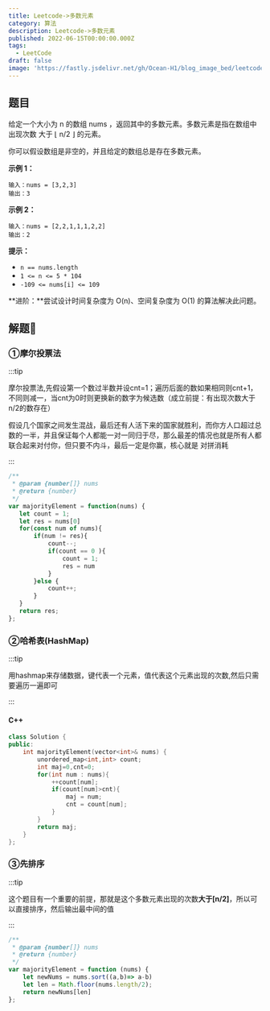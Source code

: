 ```yaml
---
title: Leetcode->多数元素
category: 算法
description: Leetcode->多数元素
published: 2022-06-15T00:00:00.000Z
tags:
  - LeetCode
draft: false
image: 'https://fastly.jsdelivr.net/gh/Ocean-H1/blog_image_bed/leetcode.png'
---
```


## 题目

给定一个大小为 n 的数组 nums ，返回其中的多数元素。多数元素是指在数组中出现次数 大于 ⌊ n/2 ⌋ 的元素。

你可以假设数组是非空的，并且给定的数组总是存在多数元素。

**示例 1：**

```示例 2：
输入：nums = [3,2,3]
输出：3
```

**示例 2：**

```
输入：nums = [2,2,1,1,1,2,2]
输出：2
```

 **提示：**

- `n == nums.length`
- `1 <= n <= 5 * 104`
- `-109 <= nums[i] <= 109`

 

**进阶：**尝试设计时间复杂度为 O(n)、空间复杂度为 O(1) 的算法解决此问题。

## 解题:tada:

### ①摩尔投票法

:::tip

​	摩尔投票法,先假设第一个数过半数并设cnt=1；遍历后面的数如果相同则cnt+1，不同则减一，当cnt为0时则更换新的数字为候选数（成立前提：有出现次数大于n/2的数存在）



​	假设几个国家之间发生混战，最后还有人活下来的国家就胜利，而你方人口超过总数的一半，并且保证每个人都能一对一同归于尽，那么最差的情况也就是所有人都联合起来对付你，但只要不内斗，最后一定是你赢，核心就是 对拼消耗

:::

```javascript
/**
 * @param {number[]} nums
 * @return {number}
 */
var majorityElement = function(nums) {
   let count = 1;
   let res = nums[0]
   for(const num of nums){
       if(num != res){
           count--;
           if(count == 0 ){
               count = 1;
               res = num
           }
       }else {
           count++;
       }
   }
   return res;
};
```

### ②哈希表(HashMap)

:::tip

​	用hashmap来存储数据，键代表一个元素，值代表这个元素出现的次数,然后只需要遍历一遍即可

:::

#### C++

```c++
class Solution {
public:
    int majorityElement(vector<int>& nums) {
        unordered_map<int,int> count;
        int maj=0,cnt=0;
        for(int num : nums){
            ++count[num];
            if(count[num]>cnt){
                maj = num;
                cnt = count[num];
            }
        }
        return maj;
    }
};
```

### ③先排序

:::tip

​	这个题目有一个重要的前提，那就是这个多数元素出现的次数**大于[n/2]**，所以可以直接排序，然后输出最中间的值

:::

```javascript
/**
 * @param {number[]} nums
 * @return {number}
 */
var majorityElement = function (nums) {
    let newNums = nums.sort((a,b)=> a-b)
    let len = Math.floor(nums.length/2);
    return newNums[len]
};
```

